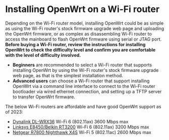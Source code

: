 # Installing OpenWrt on a Wi-Fi router
Depending on the Wi-Fi router model, installing OpenWrt could be as simple as using the Wi-Fi router's stock firmware upgrade web page and uploading the OpenWrt firmware, or as complex as disassembling Wi-Fi router to access the mainboard to flash OpenWrt firmware using serial or JTAG port.  
**Before buying a Wi-Fi router, review the instructions for installing OpenWrt to check the difficulty level and confirm you are comfortable with the level of difficulty involved.**  
- **Beginners** are recommended to select a Wi-Fi router that supports installing OpenWrt by using the Wi-Fi router's stock firmware upgrade web page, as that is the simplest installation method. 
- **Advanced users** can choose a Wi-Fi router that support installing OpenWrt via a command line interface to connect to the Wi-Fi router bootloader via wired ethernet connection, and setting up a TFTP server to transfer OpenWrt firmware.  

The below Wi-Fi routers are affordable and have good OpenWrt support as of 2023:
- [Dynalink DL-WRX36](https://openwrt.org/toh/dynalink/dl-wrx36) Wi-Fi 6 (802.11ax) 3600 Mbps max
- [Linksys E8450/Belkin RT3200](https://openwrt.org/toh/linksys/e8450) Wi-Fi 6 (802.11ax) 3200 Mbps max
- [Netgear R7800 Nighthawk X4S](https://openwrt.org/toh/netgear/r7800) Wi-Fi 5 (802.11ac) 2600 Mbps max